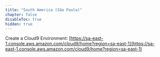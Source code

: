 ```yaml
---
title: "South America (São Paulo)"
chapter: false
disableToc: true
hidden: true
---
```


Create a Cloud9 Environment: [https://sa-east-1.console.aws.amazon.com/cloud9/home?region=sa-east-1](https://sa-east-1.console.aws.amazon.com/cloud9/home?region=sa-east-1)
